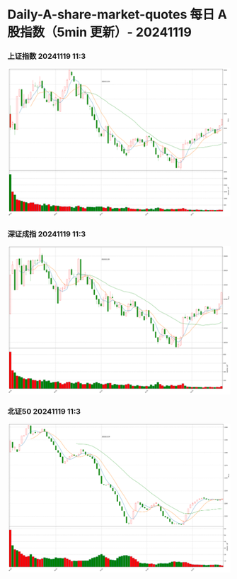 
# Daily-A-share-market-quotes 每日 A 股指数（5min 更新）- 20241119

### 上证指数 20241119 11:3
![](./fig/2024/11/20241119-sh000001.png)

### 深证成指 20241119 11:3
![](./fig/2024/11/20241119-sz399001.png)

### 北证50 20241119 11:3
![](./fig/2024/11/20241119-bj899050.png)
